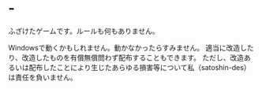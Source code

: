 # -
ふざけたゲームです。ルールも何もありません。

Windowsで動くかもしれません。動かなかったらすみません。
適当に改造したり、改造したものを有償無償問わず配布することもできます。
ただし、改造あるいは配布したことにより生じたあらゆる損害等について私（satoshin-des）は責任を負いません。
